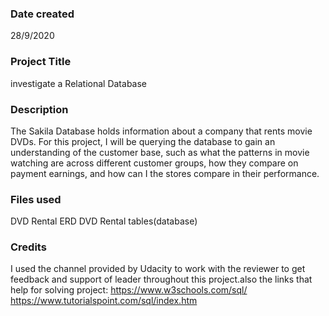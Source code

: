 ### Date created
28/9/2020

### Project Title
investigate a Relational Database

### Description
The Sakila Database holds information about a company that rents movie DVDs.
For this project, I will be querying the database to gain an understanding 
of the customer base, such as what the patterns in movie watching are across
different customer groups, how they compare on payment earnings, and how can
I the stores compare in their performance. 

### Files used
DVD Rental ERD
DVD Rental tables(database)

### Credits
I used the channel provided by Udacity to work with the reviewer to get feedback
and support of leader throughout this project.also the links that help for solving 
project:
https://www.w3schools.com/sql/
https://www.tutorialspoint.com/sql/index.htm

